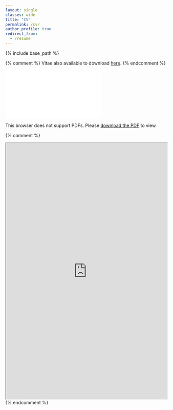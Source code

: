 ```yaml
---
layout: single
classes: wide
title: "CV"
permalink: /cv/
author_profile: true
redirect_from:
  - /resume
---
```


{% include base_path %}

{% comment %} 
Vitae also available to download [here](../files/CV_Arash_Jalil_Khabbazi.pdf).
{% endcomment %} 

<object data="../files/jcv.pdf" type="application/pdf" width="700px" height="700px">
    <embed src="../files/jcv.pdf">
        <p>This browser does not support PDFs. Please <a href="../files/jcv.pdf">download the PDF</a> to view.</p>
    </embed>
</object>

{% comment %}
<iframe src="https://drive.google.com/file/d/1haaQPgAMkOqouNhVPiB8EHmol-okyQOy/preview" width="100%" height = "800"></iframe>
{% endcomment %}
